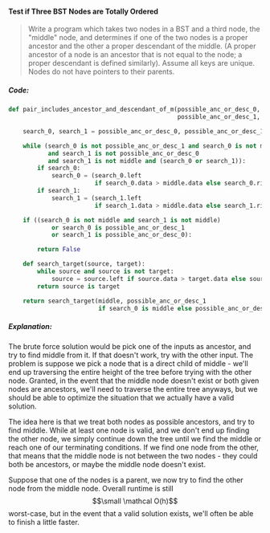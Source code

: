 #### Test if Three BST Nodes are Totally Ordered

> Write a program which takes two nodes in a BST and a third node, the "middle" node, and determines if one of the two nodes is a proper ancestor and the other a proper descendant of the middle. \(A proper ancestor of a node is an ancestor that is not equal to the node; a proper descendant is defined similarly\). Assume all keys are unique. Nodes do not have pointers to their parents.

##### Code:

```py
def pair_includes_ancestor_and_descendant_of_m(possible_anc_or_desc_0,
                                               possible_anc_or_desc_1, middle):

    search_0, search_1 = possible_anc_or_desc_0, possible_anc_or_desc_1

    while (search_0 is not possible_anc_or_desc_1 and search_0 is not middle
           and search_1 is not possible_anc_or_desc_0
           and search_1 is not middle and (search_0 or search_1)):
        if search_0:
            search_0 = (search_0.left
                        if search_0.data > middle.data else search_0.right)
        if search_1:
            search_1 = (search_1.left
                        if search_1.data > middle.data else search_1.right)

    if ((search_0 is not middle and search_1 is not middle)
            or search_0 is possible_anc_or_desc_1
            or search_1 is possible_anc_or_desc_0):

        return False

    def search_target(source, target):
        while source and source is not target:
            source = source.left if source.data > target.data else source.right
        return source is target

    return search_target(middle, possible_anc_or_desc_1
                         if search_0 is middle else possible_anc_or_desc_0)
```

##### Explanation:

The brute force solution would be pick one of the inputs as ancestor, and try to find middle from it. If that doesn't work, try with the other input. The problem is suppose we pick a node that is a direct child of middle - we'll end up traversing the entire height of the tree before trying with the other node. Granted, in the event that the middle node doesn't exist or both given nodes are ancestors, we'll need to traverse the entire tree anyways, but we should be able to optimize the situation that we actually have a valid solution.

The idea here is that we treat both nodes as possible ancestors, and try to find middle. While at least one node is valid, and we don't end up finding the other node, we simply continue down the tree until we find the middle or reach one of our terminating conditions. If we find one node from the other, that means that the middle node is not between the two nodes - they could both be ancestors, or maybe the middle node doesn't exist.

Suppose that one of the nodes is a parent, we now try to find the other node from the middle node. Overall runtime is still $$\small \mathcal O(h)$$ worst-case, but in the event that a valid solution exists, we'll often be able to finish a little faster. 

